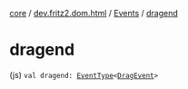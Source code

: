 [core](../../index.md) / [dev.fritz2.dom.html](../index.md) / [Events](index.md) / [dragend](./dragend.md)

# dragend

(js) `val dragend: `[`EventType`](../-event-type/index.md)`<`[`DragEvent`](https://kotlinlang.org/api/latest/jvm/stdlib/org.w3c.dom/-drag-event/index.html)`>`